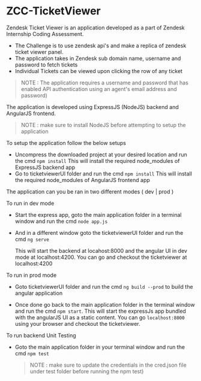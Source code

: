# ZCC-TicketViewer

Zendesk Ticket Viewer is an application developed as a part of Zendesk Internship Coding Assessment.

* The Challenge is to use zendesk api's and make a replica of zendesk ticket viewer panel.
* The application takes in Zendesk sub domain name, username and password to fetch tickets
* Individual Tickets can be viewed upon clicking the row of any ticket

>NOTE : The application requires a username and password that has enabled API authentication using an agent's email address and password) 


The application is developed using ExpressJS (NodeJS) backend and AngularJS frontend.
>NOTE : make sure to install NodeJS before attempting to setup the application

To setup the application follow the below setups

* Uncompress the downloaded project at your desired location and run the cmd ```npm install```
  This will install the required node_modules of ExpressJS backend app
* Go to ticketviewerUI folder and run the cmd ```npm install```
  This will install the required node_modules of AngularJS frontend app
 
The application can you be ran in two different modes ( dev | prod )

To run in dev mode
* Start the express app, goto the main application folder in a terminal window and run the cmd ```node app.js``` 
* And in a different window goto the ticketviewerUI folder and run the cmd ```ng serve```
      
  This will start the backend at locahost:8000 and the angular UI in dev mode at localhost:4200. 
  You can go and checkout the ticketviewer at localhost:4200  
  
To run in prod mode
* Goto ticketviewerUI folder and run the cmd ```ng build --prod``` to build the angular application

* Once done go back to the main application folder in the terminal window and run the cmd ```npm start```. This will start the expressJs app bundled with the angularJS UI as a static content. You can go ```localhost:8000``` using your browser and checkout the ticketviewer. 
  
To run backend Unit Testing
* Goto the main application folder in your terminal window and run the cmd  ```npm test```
  >NOTE : make sure to update the credentials in the cred.json file under test folder before running the npm test)
        
        
